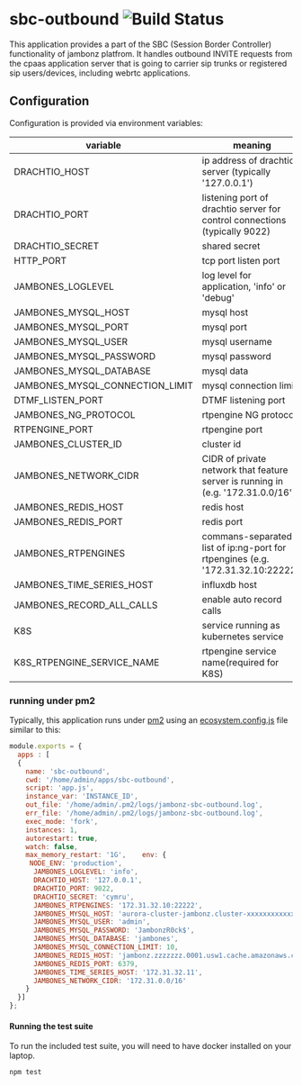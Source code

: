 # sbc-outbound ![Build Status](https://github.com/jambonz/sbc-outbound/workflows/CI/badge.svg)

This application provides a part of the SBC (Session Border Controller) functionality of jambonz platfrom.  It handles outbound INVITE requests from the cpaas application server that is going to carrier sip trunks or registered sip users/devices, including webrtc applications. 

## Configuration

Configuration is provided via environment variables:

| variable | meaning | required?|
|----------|----------|---------| 
|DRACHTIO_HOST| ip address of drachtio server (typically '127.0.0.1')|yes|
|DRACHTIO_PORT| listening port of drachtio server for control connections (typically 9022)|yes|
|DRACHTIO_SECRET| shared secret|yes|
|HTTP_PORT| tcp port listen port |no|
|JAMBONES_LOGLEVEL| log level for application, 'info' or 'debug'|no|
|JAMBONES_MYSQL_HOST| mysql host|yes|
|JAMBONES_MYSQL_PORT| mysql port |no|
|JAMBONES_MYSQL_USER| mysql username|yes|
|JAMBONES_MYSQL_PASSWORD|  mysql password|yes|
|JAMBONES_MYSQL_DATABASE| mysql data|yes|
|JAMBONES_MYSQL_CONNECTION_LIMIT| mysql connection limit |no|
|DTMF_LISTEN_PORT| DTMF listening port |no|
|JAMBONES_NG_PROTOCOL| rtpengine NG protocol |no|
|RTPENGINE_PORT| rtpengine port |no|
|JAMBONES_CLUSTER_ID| cluster id |no|
|JAMBONES_NETWORK_CIDR| CIDR of private network that feature server is running in (e.g. '172.31.0.0/16')|yes|
|JAMBONES_REDIS_HOST| redis host|yes|
|JAMBONES_REDIS_PORT|redis port|no|
|JAMBONES_RTPENGINES| commans-separated list of ip:ng-port for rtpengines (e.g. '172.31.32.10:22222')|yes|
|JAMBONES_TIME_SERIES_HOST| influxdb host |yes|
|JAMBONES_RECORD_ALL_CALLS| enable auto record calls |no|
|K8S| service running as kubernetes service |no|
|K8S_RTPENGINE_SERVICE_NAME| rtpengine service name(required for K8S) |no|

### running under pm2
Typically, this application runs under [pm2](https://pm2.io) using an [ecosystem.config.js](https://pm2.keymetrics.io/docs/usage/application-declaration/) file similar to this:
```js
module.exports = {
  apps : [
  {
    name: 'sbc-outbound',
    cwd: '/home/admin/apps/sbc-outbound',
    script: 'app.js',
    instance_var: 'INSTANCE_ID',
    out_file: '/home/admin/.pm2/logs/jambonz-sbc-outbound.log',
    err_file: '/home/admin/.pm2/logs/jambonz-sbc-outbound.log',
    exec_mode: 'fork',
    instances: 1,
    autorestart: true,
    watch: false,
    max_memory_restart: '1G',    env: {
     NODE_ENV: 'production',
      JAMBONES_LOGLEVEL: 'info',
      DRACHTIO_HOST: '127.0.0.1',
      DRACHTIO_PORT: 9022,
      DRACHTIO_SECRET: 'cymru',
      JAMBONES_RTPENGINES: '172.31.32.10:22222',
      JAMBONES_MYSQL_HOST: 'aurora-cluster-jambonz.cluster-xxxxxxxxxxxxx.us-west-1.rds.amazonaws.com',
      JAMBONES_MYSQL_USER: 'admin',
      JAMBONES_MYSQL_PASSWORD: 'JambonzR0ck$',
      JAMBONES_MYSQL_DATABASE: 'jambones',
      JAMBONES_MYSQL_CONNECTION_LIMIT: 10,
      JAMBONES_REDIS_HOST: 'jambonz.zzzzzzz.0001.usw1.cache.amazonaws.com',
      JAMBONES_REDIS_PORT: 6379,
      JAMBONES_TIME_SERIES_HOST: '172.31.32.11',
      JAMBONES_NETWORK_CIDR: '172.31.0.0/16'
    }
  }]
};
```

#### Running the test suite
To run the included test suite, you will need to have docker installed on your laptop.
```
npm test
```
